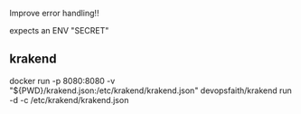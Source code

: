 
Improve error handling!!

expects an ENV "SECRET"

## krakend

docker run -p 8080:8080 -v "${PWD}/krakend.json:/etc/krakend/krakend.json" devopsfaith/krakend run -d -c /etc/krakend/krakend.json